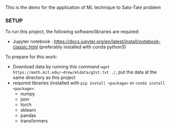 This is the demo for the application of ML technique to Sato-Tate problem

### SETUP 
To run this project, the following software/libraries are required:
- Jupyter notebook : https://docs.jupyter.org/en/latest/install/notebook-classic.html (preferably installed with conda python3)

To prepare for this work:
- Download data by running this command `wget https://math.mit.edu/~drew/mldata/g2st.txt ./`, put the data at the same directory as this project
- required libraries (installed with `pip install <package>` or `conda install <package>`:
    - numpy
    - json
    - torch
    - sklearn
    - pandas
    - transformers
